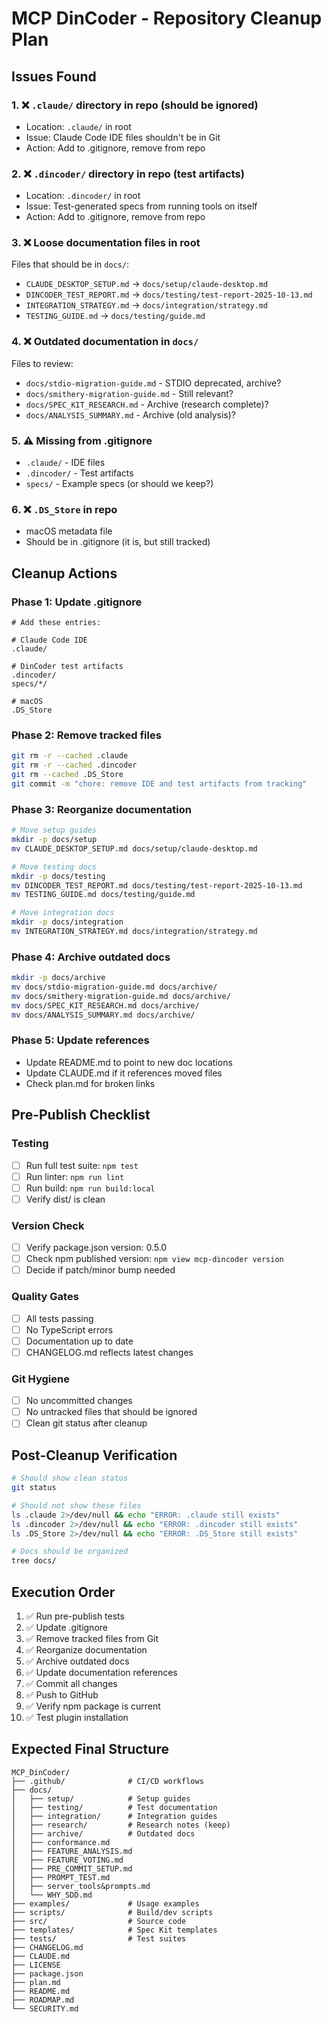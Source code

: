 # MCP DinCoder - Repository Cleanup Plan

## Issues Found

### 1. ❌ `.claude/` directory in repo (should be ignored)
- Location: `.claude/` in root
- Issue: Claude Code IDE files shouldn't be in Git
- Action: Add to .gitignore, remove from repo

### 2. ❌ `.dincoder/` directory in repo (test artifacts)
- Location: `.dincoder/` in root
- Issue: Test-generated specs from running tools on itself
- Action: Add to .gitignore, remove from repo

### 3. ❌ Loose documentation files in root
Files that should be in `docs/`:
- `CLAUDE_DESKTOP_SETUP.md` → `docs/setup/claude-desktop.md`
- `DINCODER_TEST_REPORT.md` → `docs/testing/test-report-2025-10-13.md`
- `INTEGRATION_STRATEGY.md` → `docs/integration/strategy.md`
- `TESTING_GUIDE.md` → `docs/testing/guide.md`

### 4. ❌ Outdated documentation in `docs/`
Files to review:
- `docs/stdio-migration-guide.md` - STDIO deprecated, archive?
- `docs/smithery-migration-guide.md` - Still relevant?
- `docs/SPEC_KIT_RESEARCH.md` - Archive (research complete)?
- `docs/ANALYSIS_SUMMARY.md` - Archive (old analysis)?

### 5. ⚠️ Missing from .gitignore
- `.claude/` - IDE files
- `.dincoder/` - Test artifacts
- `specs/` - Example specs (or should we keep?)

### 6. ❌ `.DS_Store` in repo
- macOS metadata file
- Should be in .gitignore (it is, but still tracked)

## Cleanup Actions

### Phase 1: Update .gitignore
```gitignore
# Add these entries:

# Claude Code IDE
.claude/

# DinCoder test artifacts
.dincoder/
specs/*/

# macOS
.DS_Store
```

### Phase 2: Remove tracked files
```bash
git rm -r --cached .claude
git rm -r --cached .dincoder
git rm --cached .DS_Store
git commit -m "chore: remove IDE and test artifacts from tracking"
```

### Phase 3: Reorganize documentation
```bash
# Move setup guides
mkdir -p docs/setup
mv CLAUDE_DESKTOP_SETUP.md docs/setup/claude-desktop.md

# Move testing docs
mkdir -p docs/testing
mv DINCODER_TEST_REPORT.md docs/testing/test-report-2025-10-13.md
mv TESTING_GUIDE.md docs/testing/guide.md

# Move integration docs
mkdir -p docs/integration
mv INTEGRATION_STRATEGY.md docs/integration/strategy.md
```

### Phase 4: Archive outdated docs
```bash
mkdir -p docs/archive
mv docs/stdio-migration-guide.md docs/archive/
mv docs/smithery-migration-guide.md docs/archive/
mv docs/SPEC_KIT_RESEARCH.md docs/archive/
mv docs/ANALYSIS_SUMMARY.md docs/archive/
```

### Phase 5: Update references
- Update README.md to point to new doc locations
- Update CLAUDE.md if it references moved files
- Check plan.md for broken links

## Pre-Publish Checklist

### Testing
- [ ] Run full test suite: `npm test`
- [ ] Run linter: `npm run lint`
- [ ] Run build: `npm run build:local`
- [ ] Verify dist/ is clean

### Version Check
- [ ] Verify package.json version: 0.5.0
- [ ] Check npm published version: `npm view mcp-dincoder version`
- [ ] Decide if patch/minor bump needed

### Quality Gates
- [ ] All tests passing
- [ ] No TypeScript errors
- [ ] Documentation up to date
- [ ] CHANGELOG.md reflects latest changes

### Git Hygiene
- [ ] No uncommitted changes
- [ ] No untracked files that should be ignored
- [ ] Clean git status after cleanup

## Post-Cleanup Verification

```bash
# Should show clean status
git status

# Should not show these files
ls .claude 2>/dev/null && echo "ERROR: .claude still exists"
ls .dincoder 2>/dev/null && echo "ERROR: .dincoder still exists"
ls .DS_Store 2>/dev/null && echo "ERROR: .DS_Store still exists"

# Docs should be organized
tree docs/
```

## Execution Order

1. ✅ Run pre-publish tests
2. ✅ Update .gitignore
3. ✅ Remove tracked files from Git
4. ✅ Reorganize documentation
5. ✅ Archive outdated docs
6. ✅ Update documentation references
7. ✅ Commit all changes
8. ✅ Push to GitHub
9. ✅ Verify npm package is current
10. ✅ Test plugin installation

## Expected Final Structure

```
MCP_DinCoder/
├── .github/              # CI/CD workflows
├── docs/
│   ├── setup/            # Setup guides
│   ├── testing/          # Test documentation
│   ├── integration/      # Integration guides
│   ├── research/         # Research notes (keep)
│   ├── archive/          # Outdated docs
│   ├── conformance.md
│   ├── FEATURE_ANALYSIS.md
│   ├── FEATURE_VOTING.md
│   ├── PRE_COMMIT_SETUP.md
│   ├── PROMPT_TEST.md
│   ├── server_tools&prompts.md
│   └── WHY_SDD.md
├── examples/             # Usage examples
├── scripts/              # Build/dev scripts
├── src/                  # Source code
├── templates/            # Spec Kit templates
├── tests/                # Test suites
├── CHANGELOG.md
├── CLAUDE.md
├── LICENSE
├── package.json
├── plan.md
├── README.md
├── ROADMAP.md
└── SECURITY.md
```

